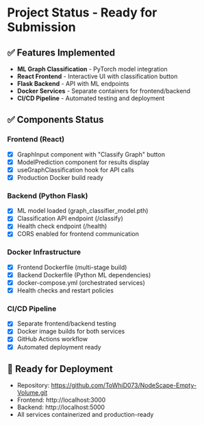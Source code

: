 # Project Status - Ready for Submission

## ✅ Features Implemented
- **ML Graph Classification** - PyTorch model integration
- **React Frontend** - Interactive UI with classification button
- **Flask Backend** - API with ML endpoints
- **Docker Services** - Separate containers for frontend/backend
- **CI/CD Pipeline** - Automated testing and deployment

## ✅ Components Status

### Frontend (React)
- [x] GraphInput component with "Classify Graph" button
- [x] ModelPrediction component for results display
- [x] useGraphClassification hook for API calls
- [x] Production Docker build ready

### Backend (Python Flask)
- [x] ML model loaded (graph_classifier_model.pth)
- [x] Classification API endpoint (/classify)
- [x] Health check endpoint (/health)
- [x] CORS enabled for frontend communication

### Docker Infrastructure
- [x] Frontend Dockerfile (multi-stage build)
- [x] Backend Dockerfile (Python ML dependencies)
- [x] docker-compose.yml (orchestrated services)
- [x] Health checks and restart policies

### CI/CD Pipeline
- [x] Separate frontend/backend testing
- [x] Docker image builds for both services
- [x] GitHub Actions workflow
- [x] Automated deployment ready

## 🚀 Ready for Deployment
- Repository: https://github.com/ToWhiD073/NodeScape-Empty-Volume.git
- Frontend: http://localhost:3000
- Backend: http://localhost:5000
- All services containerized and production-ready
